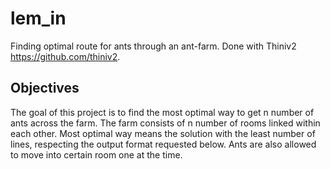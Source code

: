 # lem_in
Finding optimal route for ants through an ant-farm.
Done with Thiniv2 https://github.com/thiniv2.

## Objectives
The goal of this project is to find the most optimal 
way to get n number of ants across the farm. The farm 
consists of n number of rooms linked within each other. 
Most optimal way means the solution with the least number 
of lines, respecting the output format requested below.
Ants are also allowed to move into certain room one at the time.
